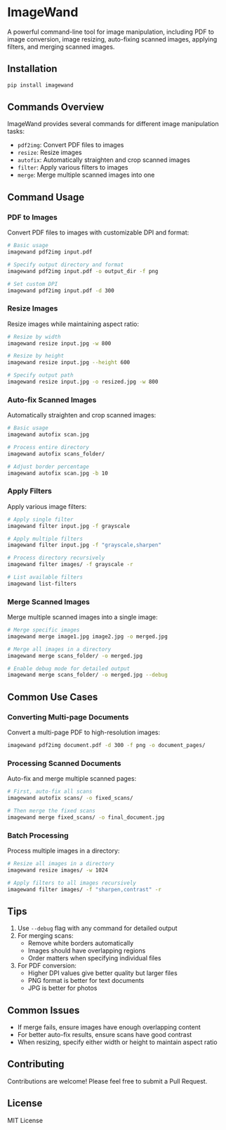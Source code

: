 # ImageWand

A powerful command-line tool for image manipulation, including PDF to image conversion, image resizing, auto-fixing scanned images, applying filters, and merging scanned images.

## Installation

```bash
pip install imagewand
```

## Commands Overview

ImageWand provides several commands for different image manipulation tasks:

- `pdf2img`: Convert PDF files to images
- `resize`: Resize images
- `autofix`: Automatically straighten and crop scanned images
- `filter`: Apply various filters to images
- `merge`: Merge multiple scanned images into one

## Command Usage

### PDF to Images

Convert PDF files to images with customizable DPI and format:

```bash
# Basic usage
imagewand pdf2img input.pdf

# Specify output directory and format
imagewand pdf2img input.pdf -o output_dir -f png

# Set custom DPI
imagewand pdf2img input.pdf -d 300
```

### Resize Images

Resize images while maintaining aspect ratio:

```bash
# Resize by width
imagewand resize input.jpg -w 800

# Resize by height
imagewand resize input.jpg --height 600

# Specify output path
imagewand resize input.jpg -o resized.jpg -w 800
```

### Auto-fix Scanned Images

Automatically straighten and crop scanned images:

```bash
# Basic usage
imagewand autofix scan.jpg

# Process entire directory
imagewand autofix scans_folder/

# Adjust border percentage
imagewand autofix scan.jpg -b 10
```

### Apply Filters

Apply various image filters:

```bash
# Apply single filter
imagewand filter input.jpg -f grayscale

# Apply multiple filters
imagewand filter input.jpg -f "grayscale,sharpen"

# Process directory recursively
imagewand filter images/ -f grayscale -r

# List available filters
imagewand list-filters
```

### Merge Scanned Images

Merge multiple scanned images into a single image:

```bash
# Merge specific images
imagewand merge image1.jpg image2.jpg -o merged.jpg

# Merge all images in a directory
imagewand merge scans_folder/ -o merged.jpg

# Enable debug mode for detailed output
imagewand merge scans_folder/ -o merged.jpg --debug
```

## Common Use Cases

### Converting Multi-page Documents

Convert a multi-page PDF to high-resolution images:
```bash
imagewand pdf2img document.pdf -d 300 -f png -o document_pages/
```

### Processing Scanned Documents

Auto-fix and merge multiple scanned pages:
```bash
# First, auto-fix all scans
imagewand autofix scans/ -o fixed_scans/

# Then merge the fixed scans
imagewand merge fixed_scans/ -o final_document.jpg
```

### Batch Processing

Process multiple images in a directory:
```bash
# Resize all images in a directory
imagewand resize images/ -w 1024

# Apply filters to all images recursively
imagewand filter images/ -f "sharpen,contrast" -r
```

## Tips

1. Use `--debug` flag with any command for detailed output
2. For merging scans:
   - Remove white borders automatically
   - Images should have overlapping regions
   - Order matters when specifying individual files
3. For PDF conversion:
   - Higher DPI values give better quality but larger files
   - PNG format is better for text documents
   - JPG is better for photos

## Common Issues

- If merge fails, ensure images have enough overlapping content
- For better auto-fix results, ensure scans have good contrast
- When resizing, specify either width or height to maintain aspect ratio

## Contributing

Contributions are welcome! Please feel free to submit a Pull Request.

## License

MIT License
